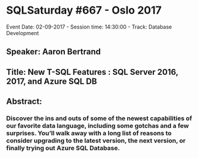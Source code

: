 # SQLSaturday #667 - Oslo 2017
Event Date: 02-09-2017 - Session time: 14:30:00 - Track: Database Development
## Speaker: Aaron Bertrand
## Title: New T-SQL Features : SQL Server 2016, 2017, and Azure SQL DB
## Abstract:
### Discover the ins and outs of some of the newest capabilities of our favorite data language, including some gotchas and a few surprises. You’ll walk away with a long list of reasons to consider upgrading to the latest version, the next version, or finally trying out Azure SQL Database.
